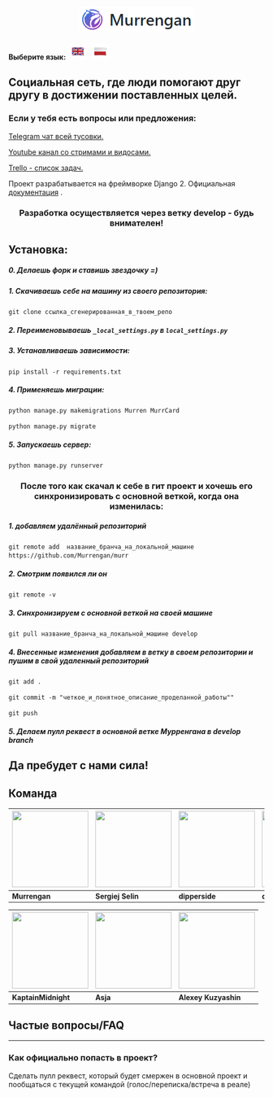 <h2 align="center">
	<img src="readme/examples/murr-logo.png" title="Murrengan" />
</h2>

**Выберите язык:**&nbsp; [<img src="readme/examples/en.png" title="Английский" />](readme/en) &nbsp; [<img src="readme/examples/pl.png" title="Польский" />](readme/pl)


<h2>
Социальная сеть, где люди помогают друг другу в достижении поставленных целей.
</h2>

<h3>
Если у тебя есть вопросы или предложения:
</h3>

[Telegram чат всей тусовки.](https://t.me/MurrenganChat) 


[Youtube канал со стримами и видосами.](https://www.youtube.com/murrengan)


[Trello - список задач.](https://trello.com/b/yfjytAFU/murrengan) 

Проект разрабатывается на фреймворке Django 2. Официальная <a href="https://docs.djangoproject.com">документация</a> .

<h3 align="center">
Разработка осуществляется через ветку develop - будь внимателен!
</h3>

<h2>
Установка:
</h2>

##### 0. Делаешь форк и ставишь звездочку =)

##### 1. Скачиваешь себе на машину из своего репозитория:

`git clone ссылка_сгенерированная_в_твоем_репо`

##### 2. Переименовываешь `_local_settings.py` в `local_settings.py`

##### 3. Устанавливаешь зависимости:

`pip install -r requirements.txt`


##### 4. Применяешь миграции:

`python manage.py makemigrations Murren MurrCard`

`python manage.py migrate`


##### 5. Запускаешь сервер:

`python manage.py runserver`


<h3 align="center">
После того как скачал к себе в гит проект и хочешь его синхронизировать с основной веткой, когда она изменилась:
</h3>

##### 1. добавляем удалённый репозиторий
`git remote add  название_бранча_на_локальной_машине https://github.com/Murrengan/murr`

##### 2. Смотрим появился ли он 
`git remote -v`

##### 3. Синхронизируем с основной веткой на своей машине
`git pull название_бранча_на_локальной_машине develop`

##### 4. Внесенные изменения добавляем в ветку в своем репозитории и пушим в свой удаленный репозиторий

`git add .`

`git commit -m "четкое_и_понятное_описание_проделанной_работы""`

`git push`

##### 5. Делаем пулл реквест в основной ветке Мурренгана в develop branch


<h2>
Да пребудет с нами сила!
</h2>

## Команда

[<img src="https://avatars3.githubusercontent.com/u/40840064?s=460&v=4" width="150" height="150" />](https://github.com/Murrengan)  | [<img src="https://avatars2.githubusercontent.com/u/29122136?s=460&v=4" width="150" height="150" />](https://github.com/selincodes) | [<img src="https://avatars3.githubusercontent.com/u/23295612?s=400&v=4" width="150" height="150" />](https://github.com/dipperside) | [<img src="https://avatars0.githubusercontent.com/u/33005044?s=400&v=4" width="150" height="150" />](https://github.com/das-dev) | [<img src="https://avatars1.githubusercontent.com/u/36997266?s=400&v=4" width="150" height="150" />](https://github.com/jKEeY)
---|---|---|---|---
**Murrengan** | **Sergiej Selin** | **dipperside** | **das-dev** | **jKEeY**



[<img src="https://avatars2.githubusercontent.com/u/35865450?s=400&v=4" width="150" height="150" />](https://github.com/KaptainMidnight)  | [<img src="https://avatars0.githubusercontent.com/u/19286422?s=400&v=4" width="150" height="150" />](https://github.com/asechnaya)  | [<img src="https://avatars0.githubusercontent.com/u/33540273?s=400&v=4" width="150" height="150" />](https://github.com/Kuzyashin)  |
---|---|---|
**KaptainMidnight** | **Asja** | **Alexey Kuzyashin**

<h2>
Частые вопросы/FAQ
</h2>
<hr>
<h3>
Как официально попасть в проект?
</h3>
Сделать пулл реквест, который будет смержен в основной проект и пообщаться с текущей командой (голос/переписка/встреча в реале)
